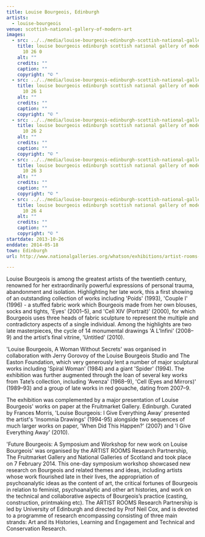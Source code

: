 ```yaml
---
title: Louise Bourgeois, Edinburgh
artists:
  - louise-bourgeois
venue: scottish-national-gallery-of-modern-art
images:
  - src: ../../media/louise-bourgeois-edinburgh-scottish-national-gallery-of-modern-art-2013-10-26-0.webp
    title: louise bourgeois edinburgh scottish national gallery of modern art 2013
      10 26 0
    alt: ""
    credits: ""
    caption: ""
    copyright: "© "
  - src: ../../media/louise-bourgeois-edinburgh-scottish-national-gallery-of-modern-art-2013-10-26-1.webp
    title: louise bourgeois edinburgh scottish national gallery of modern art 2013
      10 26 1
    alt: ""
    credits: ""
    caption: ""
    copyright: "© "
  - src: ../../media/louise-bourgeois-edinburgh-scottish-national-gallery-of-modern-art-2013-10-26-2.webp
    title: louise bourgeois edinburgh scottish national gallery of modern art 2013
      10 26 2
    alt: ""
    credits: ""
    caption: ""
    copyright: "© "
  - src: ../../media/louise-bourgeois-edinburgh-scottish-national-gallery-of-modern-art-2013-10-26-3.webp
    title: louise bourgeois edinburgh scottish national gallery of modern art 2013
      10 26 3
    alt: ""
    credits: ""
    caption: ""
    copyright: "© "
  - src: ../../media/louise-bourgeois-edinburgh-scottish-national-gallery-of-modern-art-2013-10-26-4.webp
    title: louise bourgeois edinburgh scottish national gallery of modern art 2013
      10 26 4
    alt: ""
    credits: ""
    caption: ""
    copyright: "© "
startdate: 2013-10-26
enddate: 2014-05-18
town: Edinburgh
url: http://www.nationalgalleries.org/whatson/exhibitions/artist-rooms-louise-bourgeois-a-woman-without-secrets

---
```


Louise Bourgeois is among the greatest artists of the twentieth century, renowned for her extraordinarily powerful expressions of personal trauma, abandonment and isolation. Highlighting her late work, this a first showing of an outstanding collection of works including 'Poids' (1993), 'Couple I' (1996) - a stuffed fabric work which Bourgeois made from her own blouses, socks and tights, 'Eyes' (2001–5), and 'Cell XIV (Portrait)' (2000), for which Bourgeois uses three heads of fabric sculpture to represent the multiple and contradictory aspects of a single individual. Among the highlights are two late masterpieces, the cycle of 14 monumental drawings 'A L’Infini' (2008–9) and the artist’s final vitrine, 'Untitled' (2010).

'Louise Bourgeois, A Woman Without Secrets' was organised in collaboration with Jerry Gorovoy of the Louise Bourgeois Studio and The Easton Foundation, which very generously lent a number of major sculptural works including 'Spiral Woman' (1984) and a giant 'Spider' (1994). The exhibition was further augmented through the loan of several key works from Tate’s collection, including 'Avenza' (1968–9), 'Cell (Eyes and Mirrors)' (1989–93) and a group of late works in red gouache, dating from 2007–9.

The exhibition was complemented by a major presentation of Louise Bourgeois' works on paper at the Fruitmarket Gallery. Edinburgh. Curated by Frances Morris, 'Louise Bourgeois: I Give Everything Away' presented the artist's 'Insomnia Drawings' (1994-95) alongside two sequences of much larger works on paper, 'When Did This Happen?' (2007) and 'I Give Everything Away' (2010).

'Future Bourgeois: A Symposium and Workshop for new work on Louise Bourgeois' was organised by the ARTIST ROOMS Research Partnership, The Fruitmarket Gallery and National Galleries of Scotland and took place on 7 February 2014. This one-day symposium workshop showcased new research on Bourgeois and related themes and ideas, including artists whose work flourished late in their lives, the appropriation of psychoanalytic ideas as the content of art, the critical fortunes of Bourgeois in relation to feminist, psychoanalytic and other art histories, and work on the technical and collaborative aspects of Bourgeois’s practice (casting, construction, printmaking etc). The ARTIST ROOMS Research Partnership is led by University of Edinburgh and directed by Prof Neil Cox, and is devoted to a programme of research encompassing consisting of three main strands: Art and its Histories, Learning and Engagement and Technical and Conservation Research.

